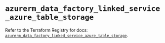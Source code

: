 # `azurerm_data_factory_linked_service_azure_table_storage`

Refer to the Terraform Registry for docs: [`azurerm_data_factory_linked_service_azure_table_storage`](https://registry.terraform.io/providers/hashicorp/azurerm/4.45.1/docs/resources/data_factory_linked_service_azure_table_storage).
